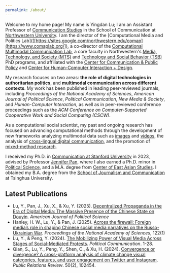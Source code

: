 ```yaml
---
permalink: /about/
---
```


Welcome to my home page! My name is Yingdan Lu; I am an Assistant Professor of [Communication Studies](https://communication.northwestern.edu/academics/communication-studies/index.html) in the School of Communication at [Northwestern University]([https://www.northwestern.edu/]). I am the director of the [Computational Media and Politics Lab]([[https://sites.google.com/northwestern.edu/comap](https://www.comaplab.org/]), a co-director of the [Computational Multimodal Communication Lab](https://sites.google.com/view/cmmclab), a core faculty in Northwestern's [Media, Technology, and Society (MTS)](https://mts.northwestern.edu/) and [Technology and Social Behavior (TSB)](https://tsb.northwestern.edu/) PhD programs, and affiliated with the [Center for Communication & Public Policy](https://polcomm.northwestern.edu/) and [Center for Human-Computer Interaction + Design](https://www.hci.northwestern.edu/). 

My research focuses on two areas: **the role of digital technologies in authoritarian politics**, and **multimodal communication across different contexts**. My work has been published in leading peer-reviewed journals, including <i>Proceedings of the National Academy of Sciences</i>, <i>American Journal of Political Science</i>, <i>Political Communication</i>, <i>New Media & Society</i>, and <i>Human-Computer Interaction</i>, as well as in peer-reviewed conference proceedings such as the <i>ACM Conference on Computer-Supported Cooperative Work and Social Computing (CSCW)</i>.

As a computational social scientist, my past and ongoing research has focused on advancing computational methods through the development of new frameworks analyzing multimodal data such as [images](https://www.tandfonline.com/doi/full/10.1080/10584609.2024.2317951) and [videos](https://www.aup-online.com/content/journals/10.5117/CCR2022.2.002.LU), the analysis of [cross-lingual digital communication](https://www.pnas.org/doi/full/10.1073/pnas.2420607122), and the promotion of [mixed-method research](https://www.tandfonline.com/doi/full/10.1080/10584609.2020.1765914). 

I received my Ph.D. in [Communication at Stanford University](http://comm.stanford.edu) in 2023, advised by Professor [Jennifer Pan](http://jenpan.com), where I also earned a Ph.D. minor in [Political Science](https://politicalscience.stanford.edu/), and a M.A. degree from [Center of East Asian Studies](https://ceas.stanford.edu/). I obtained my B.A. degree from the [School of Journalism and Communication](http://www.tsjc.tsinghua.edu.cn/) at Tsinghua University.

## Latest Publications

- Lu, Y., Pan, J., Xu, X., & Xu, Y. (2025). [Decentralized Propaganda in the Era of Digital Media: The Massive Presence of the Chinese State on Douyin](https://onlinelibrary.wiley.com/doi/10.1111/ajps.12990). *American Journal of Political Science*
- Hanley, H. W., Lu, Y., & Pan, J. (2025). [Across the firewall: Foreign media’s role in shaping Chinese social media narratives on the Russo-Ukrainian War](https://www.pnas.org/doi/full/10.1073/pnas.2420607122). *Proceedings of the National Academy of Sciences*, 122(1)
- Lu, Y., & Peng, Y. (2024). [The Mobilizing Power of Visual Media Across Stages of Social-Mediated Protests](https://www.tandfonline.com/doi/full/10.1080/10584609.2024.2317951?src=). *Political Communication*. 1-28.
- Qian, S., Lu, Y., Peng, Y., Shen, C., & Xu, H. (2024). [Convergence or divergence? A cross-platform analysis of climate change visual categories, features, and user engagement on Twitter and Instagram](https://www.sciencedirect.com/science/article/abs/pii/S036381112400033X). *Public Relations Review*. 50(2), 102454.
